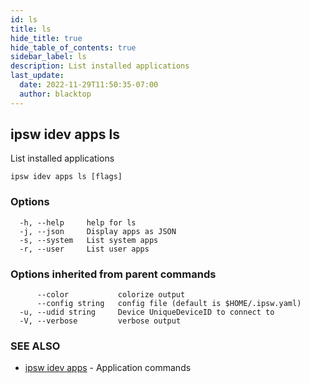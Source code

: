 ```yaml
---
id: ls
title: ls
hide_title: true
hide_table_of_contents: true
sidebar_label: ls
description: List installed applications
last_update:
  date: 2022-11-29T11:50:35-07:00
  author: blacktop
---
```

## ipsw idev apps ls

List installed applications

```
ipsw idev apps ls [flags]
```

### Options

```
  -h, --help     help for ls
  -j, --json     Display apps as JSON
  -s, --system   List system apps
  -r, --user     List user apps
```

### Options inherited from parent commands

```
      --color           colorize output
      --config string   config file (default is $HOME/.ipsw.yaml)
  -u, --udid string     Device UniqueDeviceID to connect to
  -V, --verbose         verbose output
```

### SEE ALSO

* [ipsw idev apps](/docs/cli/ipsw/idev/apps)	 - Application commands

